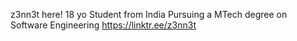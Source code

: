 z3nn3t here!
18 yo
Student from India
Pursuing a MTech degree on Software Engineering
https://linktr.ee/z3nn3t

